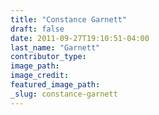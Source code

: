 ```yaml
---
title: "Constance Garnett"
draft: false
date: 2011-09-27T19:10:51-04:00
last_name: "Garnett"
contributor_type:
image_path:
image_credit:
featured_image_path:
_slug: constance-garnett
---
```

